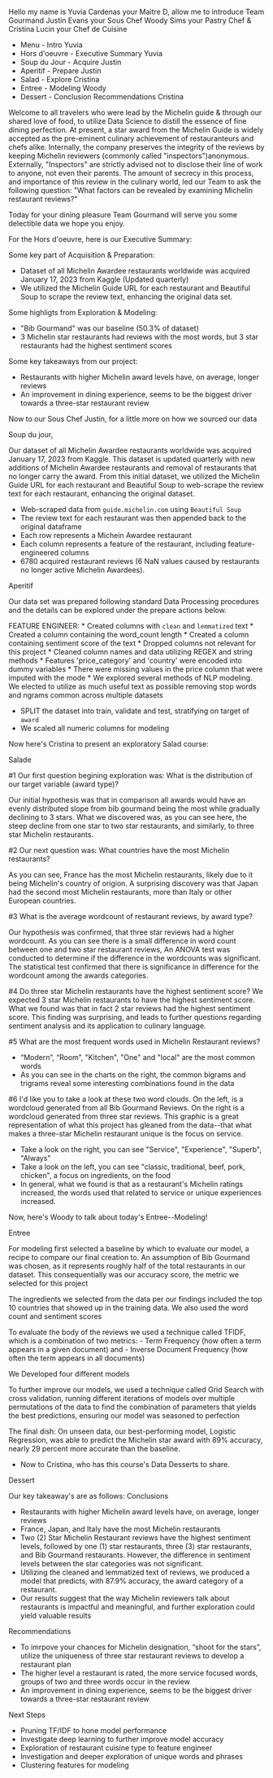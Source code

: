 
Hello my name is Yuvia Cardenas your Maitre D, allow me to introduce Team Gourmand
Justin Evans your Sous Chef
Woody Sims your Pastry Chef
& Cristina Lucin your Chef de Cuisine

* Menu - Intro Yuvia
* Hors d'oeuvre - Executive Summary Yuvia
* Soup du Jour - Acquire Justin
* Aperitif - Prepare Justin
* Salad - Explore Cristina 
* Entree - Modeling Woody
* Dessert - Conclusion Recommendations Cristina

Welcome to all travelers who were lead by the Michelin guide & through our shared love of food, to utilize Data Science to distill the essence of fine dining perfection. At present, a star award from the Michelin Guide is widely accepted as the pre-eminent culinary achievement of restauranteurs and chefs alike. 
Internally, the company preserves the integrity of the reviews by keeping Michelin reviewers (commonly called "inspectors")anonymous. Externally, "Inspectors" are strictly advised not to disclose their line of work to anyone, not even their parents. 
The amount of secrecy in this process, and importance of this review in the culinary world, led our Team to ask the following question:
    "What factors can be revealed by examining Michelin restaurant reviews?"

Today for your dining pleasure Team Gourmand will serve you some delectible data we hope you enjoy.

For the Hors d'oeuvre, here is our Executive Summary:

Some key part of Acquisition & Preparation:
- Dataset of all Michelin Awardee restaurants worldwide was acquired January 17, 2023 from Kaggle (Updated quarterly)
-  We utilized the Michelin Guide URL for each restaurant and Beautiful Soup to scrape the review text, enhancing the original data set.

Some highligts from Exploration & Modeling:
- "Bib Gourmand" was our baseline (50.3% of dataset)
- 3 Michelin star restaurants had reviews with the most words, but 3 star restaurants had the highest sentiment scores

Some key takeaways from our project:
- Restaurants with higher Michelin award levels have, on average, longer reviews
- An improvement in dining experience, seems to be the biggest driver towards a three-star restaurant review

Now to our Sous Chef Justin, for a little more on how we sourced our data


Soup du jour,

Our dataset of all Michelin Awardee restaurants worldwide was acquired January 17, 2023 from Kaggle. This dataset is updated quarterly with new additions of Michelin Awardee restaurants and removal of restaurants that no longer carry the award.  From this initial dataset, we utilized the Michelin Guide URL for each restaurant and Beautiful Soup to web-scrape the review text for each restaurant, enhancing the original dataset.

* Web-scraped data from `guide.michelin.com` using `Beautiful Soup`
* The review text for each restaurant was then appended back to the original dataframe
* Each row represents a Michein Awardee restaurant
* Each column represents a feature of the restaurant, including feature-engineered columns
* 6780 acquired restaurant reviews (6 NaN values caused by restaurants no longer active Michelin Awardees).


Aperitif

Our data set was prepared following standard Data Processing procedures and the details can be explored under the prepare actions below.

FEATURE ENGINEER: 
    * Created columns with `clean` and `lemmatized` text
    * Created a column containing the word_count length
    * Created a column containing sentiment score of the text 
    * Dropped columns not relevant for this project
    * Cleaned column names and data utilizing REGEX and string methods
    * Features 'price_category' and 'country' were encoded into dummy variables
    * There were missing values in the price column that were imputed with the mode
    * We explored several methods of NLP modeling. We elected to utilize as much useful text as possible
    removing stop words and ngrams common across multiple datasets 
* SPLIT the dataset into train, validate and test, stratifying on target of `award`
* We scaled all numeric columns for modeling

Now here's Cristina to present an exploratory Salad course:

Salade

#1 Our first question begining exploration was: What is the distribution of our target variable (award type)?

Our initial hypothesis was that in comparison all awards would have an evenly distributed slope from bib gourmand being the most while gradually declining to 3 stars. 
What we discovered was, as you can see here, the steep decline from one star to two star restaurants, and similarly, to three star Michelin restaurants.

#2 Our next question was: What countries have the most Michelin restaurants?

As you can see, France has the most Michelin restaurants, likely due to it being Michelin's country of origion. A surprising discovery was that Japan had the second most Michelin restaurants, more than Italy or other European countries. 

#3 What is the average wordcount of restaurant reviews, by award type?

Our hypothesis was confirmed, that three star reviews had a higher wordcount. As you can see there is a small difference in word count between one and two star restaurant reviews, An ANOVA test was conducted to determine if the difference in the wordcounts was significant. The statistical test confirmed that there is significance in difference for the wordcount among the awards categories.

#4 Do three star Michelin restaurants have the highest sentiment score?
We expected 3 star Michelin restaurants to have the highest sentiment score. What we found was that in fact 2 star reviews had the highest sentiment score. This finding was surprising, and leads to further questions regarding sentiment analysis and its application to culinary language.


#5 What are the most frequent words used in Michelin Restaurant reviews?
- “Modern”, “Room”, "Kitchen", "One" and "local" are the most common words
- As you can see in the charts on the right, the common bigrams and trigrams reveal some interesting combinations found in the data

#6 I'd like you to take a look at these two word clouds. On the left, is a wordcloud generated from all Bib Gourmand Reviews. On the right is a wordcloud generated from three star reviews. This graphic is a great representation of what this project has gleaned from the data--that what makes a three-star Michelin restaurant unique is the focus on service.
- Take a look on the right, you can see "Service", "Experience", "Superb", "Always"
- Take a look on the left, you can see "classic, traditional, beef, pork, chicken", a focus on ingredients, on the food
- In general, what we found is that as a restaurant's Michelin ratings increased, the words used that related to service or unique experiences increased.

Now, here's Woody to talk about today's Entree--Modeling!

Entree


For modeling first selected a baseline by which to evaluate our model, a recipe to compare our final creation to. An assumption of Bib Gourmand was chosen, as it represents roughly half of the total restaurants in our dataset. This consequentially was our accuracy score, the metric we selected for this project

The ingredients we selected from the data per our findings included the top 10 countries that showed up in the training data. We also used the word count and sentiment scores





To evaluate the body of the reviews we used a technique called TFIDF, which is a combination of two metrics:
    - Term Frequency (how often a term appears in a given document)
    and
    - Inverse Document Frequency (how often the term appears in all documents)

We Developed four different models

To further improve our models, we used a technique called Grid Search with cross validation, running different iterations of models over multiple permutations of the data to find the combination of parameters that yields the best predictions, ensuring our model was seasoned to perfection

The final dish: On unseen data, our best-performing model, Logistic Regression, was able to predict the Michelin star award with 89% accuracy, nearly 29 percent more accurate than the baseline.

 - Now to Cristina, who has this course's Data Desserts to share.

Dessert

Our key takeaway's are as follows:
Conclusions
- Restaurants with higher Michelin award levels have, on average, longer reviews
- France, Japan, and Italy have the most Michelin restaurants
- Two (2) Star Michelin Restaurant reviews have the highest sentiment levels, followed by one (1) star restaurants, three (3) star restaurants, and Bib Gourmand restaurants. However, the difference in sentiment levels between the star categories was not significant.
- Utilizing the cleaned and lemmatized text of reviews, we produced a model that predicts, with 87.9% accuracy, the award category of a restaurant.
- Our results suggest that the way Michelin reviewers talk about restaurants is impactful and meaningful, and further exploration could yield valuable results

 Recommendations
- To imrpove your chances for Michelin designation, “shoot for the stars”, utilize the uniqueness of three star restaurant reviews to develop a restaurant plan
- The higher level a restaurant is rated, the more service focused words, groups of two and three words occur in the review
- An improvement in dining experience, seems to be the biggest driver towards a three-star restaurant review

 Next Steps
- Pruning TF/IDF to hone model performance
- Investigate deep learning to further improve model accuracy
- Exploration of restaurant cuisine type to feature engineer
- Investigation and deeper exploration of unique words and phrases
- Clustering features for modeling